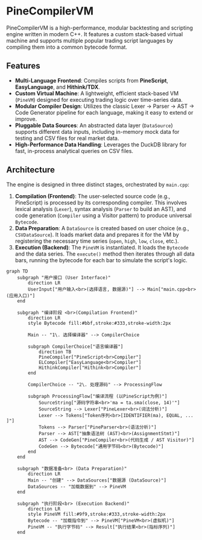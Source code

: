 # PineCompilerVM

PineCompilerVM is a high-performance, modular backtesting and scripting engine written in modern C++. It features a custom stack-based virtual machine and supports multiple popular trading script languages by compiling them into a common bytecode format.

## Features

-   **Multi-Language Frontend**: Compiles scripts from **PineScript**, **EasyLanguage**, and **Hithink/TDX**.
-   **Custom Virtual Machine**: A lightweight, efficient stack-based VM (`PineVM`) designed for executing trading logic over time-series data.
-   **Modular Compiler Design**: Utilizes the classic Lexer -> Parser -> AST -> Code Generator pipeline for each language, making it easy to extend or improve.
-   **Pluggable Data Sources**: An abstracted data layer (`DataSource`) supports different data inputs, including in-memory mock data for testing and CSV files for real market data.
-   **High-Performance Data Handling**: Leverages the DuckDB library for fast, in-process analytical queries on CSV files.

## Architecture

The engine is designed in three distinct stages, orchestrated by `main.cpp`:

1.  **Compilation (Frontend)**: The user-selected source code (e.g., PineScript) is processed by its corresponding compiler. This involves lexical analysis (`Lexer`), syntax analysis (`Parser` to build an AST), and code generation (`Compiler` using a Visitor pattern) to produce universal `Bytecode`.
2.  **Data Preparation**: A `DataSource` is created based on user choice (e.g., `CSVDataSource`). It loads market data and prepares it for the VM by registering the necessary time series (`open`, `high`, `low`, `close`, etc.).
3.  **Execution (Backend)**: The `PineVM` is instantiated. It loads the `Bytecode` and the data series. The `execute()` method then iterates through all data bars, running the bytecode for each bar to simulate the script's logic.


```mermaid
graph TD
    subgraph "用户接口 (User Interface)"
        direction LR
        UserInput["用户输入<br>(选择语言, 数据源)"] --> Main["main.cpp<br>(应用入口)"]
    end

    subgraph "编译阶段 <br>(Compilation Frontend)"
        direction LR
        style Bytecode fill:#bbf,stroke:#333,stroke-width:2px
        
        Main -- "1\. 选择编译器" --> CompilerChoice
        
        subgraph CompilerChoice["语言编译器"]
            direction TB
            PineCompiler["PineScript<br>Compiler"]
            ELCompiler["EasyLanguage<br>Compiler"]
            HithinkCompiler["Hithink<br>Compiler"]
        end

        CompilerChoice -- "2\. 处理源码" --> ProcessingFlow
        
        subgraph ProcessingFlow["编译流程 (以PineScript为例)"]
            SourceString["源码字符串<br>'ma = ta.sma(close, 14)'"]
            SourceString --> Lexer["PineLexer<br>(词法分析)"]
            Lexer --> Tokens["Token序列<br>[IDENTIFIER(ma), EQUAL, ... ]"]
            Tokens --> Parser["PineParser<br>(语法分析)"]
            Parser --> AST["抽象语法树 (AST)<br>(AssignmentStmt)"]
            AST --> CodeGen["PineCompiler<br>(代码生成 / AST Visitor)"]
            CodeGen --> Bytecode["通用字节码<br>(Bytecode)"]
        end
    end

    subgraph "数据准备<br> (Data Preparation)"
        direction LR
        Main -- "创建" --> DataSources["数据源 (DataSource)"]
        DataSources -- "加载数据到" --> PineVM
    end

    subgraph "执行阶段<br> (Execution Backend)"
        direction LR
        style PineVM fill:#9f9,stroke:#333,stroke-width:2px
        Bytecode -- "加载指令到" --> PineVM["PineVM<br>(虚拟机)"]
        PineVM -- "执行字节码" --> Result["执行结果<br>(指标序列)"]
    end

